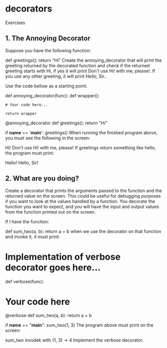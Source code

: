 # decorators

Exercises

## 1. The Annoying Decorator

Suppose you have the following function:

def greetings():
    return "Hi"
Create the annoying_decorator that will print the greeting returned by the decorated function and check if the returned greeting starts with Hi, if yes it will print Don't use Hi! with me, please!. If you use any other greeting, it will print Hello, Sir..

Use the code bellow as a starting point:

def annoying_decorator(func):
    def wrapper():

    # Your code here...

    return wrapper


@annoying_decorator
def greetings():
    return "Hi"


if __name__ == '__main__':
    greetings()
When running the finished program above, you must see the following in the screen:

Hi!
Don't use Hi! with me, please!
If greetings return something like hello, the program must print:

Hello!
Hello, Sir!


## 2. What are you doing?

Create a decorator that prints the arguments passed to the function and the returned value on the screen. This could be useful for debugging purposes if you want to look at the values handled by a function. You decorate the function you want to expect, and you will have the input and output values from the function printed out on the screen.

If I have the function:

def sum_two(a, b):
    return a + b
when we use the decorator on that function and invoke it, it must print:

# Implementation of verbose decorator goes here...
def verbose(func):


# Your code here

@verbose
def sum_two(a, b):
    return a + b


if __name__ == "__main__":
    sum_two(1, 3)
The program above must print on the screen:

sum_two invodek with (1, 3) -> 4
Implement the verbose decorator.
